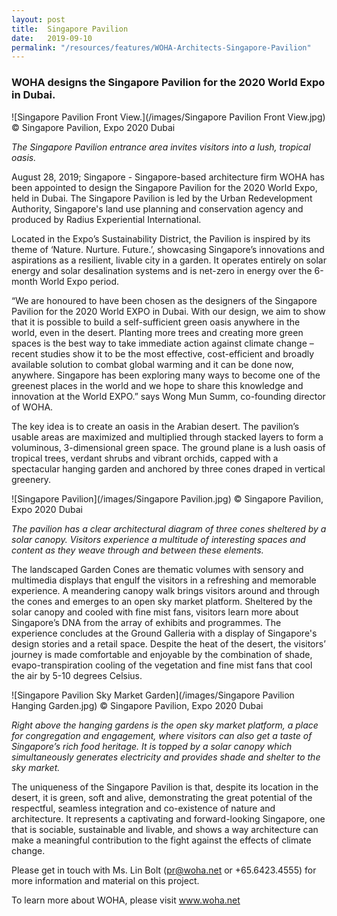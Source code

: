 ```yaml
---
layout: post
title:  Singapore Pavilion
date:   2019-09-10
permalink: "/resources/features/WOHA-Architects-Singapore-Pavilion"
---
```

### **WOHA designs the Singapore Pavilion for the 2020 World Expo in Dubai.**

![Singapore Pavilion Front View.](/images/Singapore Pavilion Front View.jpg)
© Singapore Pavilion, Expo 2020 Dubai

*The Singapore Pavilion entrance area invites visitors into a lush, tropical oasis.*

August 28, 2019; Singapore - Singapore-based architecture firm WOHA has been appointed to design the Singapore Pavilion for the 2020 World Expo, held in Dubai. The Singapore Pavilion is led by the Urban Redevelopment Authority, Singapore's land use planning and conservation agency and produced by Radius Experiential International. 

Located in the Expo’s Sustainability District, the Pavilion is inspired by its theme of ‘Nature. Nurture. Future.’, showcasing Singapore’s innovations and aspirations as a resilient, livable city in a garden. It operates entirely on solar energy and solar desalination systems and is net-zero in energy over the 6-month World Expo period.

“We are honoured to have been chosen as the designers of the Singapore Pavilion for the 2020 World EXPO in Dubai. With our design, we aim to show that it is possible to build a self-sufficient green oasis anywhere in the world, even in the desert. Planting more trees and creating more green spaces is the best way to take immediate action against climate change – recent studies show it to be the most effective, cost-efficient and broadly available solution to combat global warming and it can be done now, anywhere. Singapore has been exploring many ways to become one of the greenest places in the world and we hope to share this knowledge and innovation at the World EXPO.” says Wong Mun Summ, co-founding director of WOHA.

The key idea is to create an oasis in the Arabian desert. The pavilion’s usable areas are maximized and multiplied through stacked layers to form a voluminous, 3-dimensional green space. The ground plane is a lush oasis of tropical trees, verdant shrubs and vibrant orchids, capped with a spectacular hanging garden and anchored by three cones draped in vertical greenery. 

![Singapore Pavilion](/images/Singapore Pavilion.jpg)
© Singapore Pavilion, Expo 2020 Dubai

*The pavilion has a clear architectural diagram of three cones sheltered by a solar canopy. Visitors experience a multitude of interesting spaces and content as they weave through and between these elements.* 

The landscaped Garden Cones are thematic volumes with sensory and multimedia displays that engulf the visitors in a refreshing and memorable experience. A meandering canopy walk brings visitors around and through the cones and emerges to an open sky market platform. Sheltered by the solar canopy and cooled with fine mist fans, visitors learn more about Singapore’s DNA from the array of exhibits and programmes. The experience concludes at the Ground Galleria with a display of Singapore's design stories and a retail space. Despite the heat of the desert, the visitors’ journey is made comfortable and enjoyable by the combination of shade, evapo-transpiration cooling of the vegetation and fine mist fans that cool the air by 5-10 degrees Celsius.

![Singapore Pavilion Sky Market Garden](/images/Singapore Pavilion Hanging Garden.jpg)
© Singapore Pavilion, Expo 2020 Dubai

*Right above the hanging gardens is the open sky market platform, a place for congregation and engagement, where visitors can also get a taste of Singapore’s rich food heritage. It is topped by a solar canopy which simultaneously generates electricity and provides shade and shelter to the sky market.*

The uniqueness of the Singapore Pavilion is that, despite its location in the desert, it is green, soft and alive, demonstrating the great potential of the respectful, seamless integration and co-existence of nature and architecture. It represents a captivating and forward-looking Singapore, one that is sociable, sustainable and livable, and shows a way architecture can make a meaningful contribution to the fight against the effects of climate change.

Please get in touch with Ms. Lin Bolt (pr@woha.net or +65.6423.4555) for more information and material on this project.

To learn more about WOHA, please visit www.woha.net

